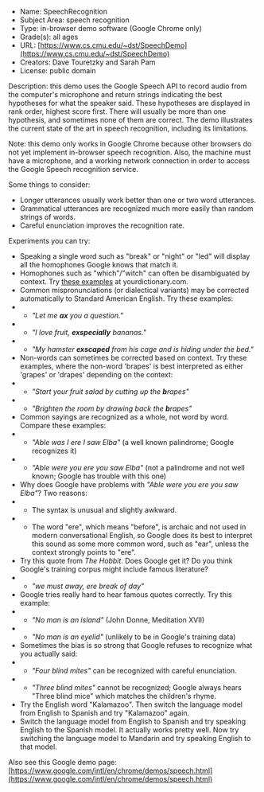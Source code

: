 * Name: SpeechRecognition
* Subject Area: speech recognition
* Type: in-browser demo software (Google Chrome only)
* Grade(s): all ages
* URL: [https://www.cs.cmu.edu/~dst/SpeechDemo](https://www.cs.cmu.edu/~dst/SpeechDemo)
* Creators: Dave Touretzky and Sarah Pam
* License: public domain

Description: this demo uses the Google Speech API to record audio from the computer's microphone and return strings indicating the best hypotheses for what the speaker said. These hypotheses are displayed in rank order, highest score first. There will usually be more than one hypothesis, and sometimes none of them are correct. The demo illustrates the current state of the art in speech recognition, including its limitations.

Note: this demo only works in Google Chrome because other browsers do not yet implement in-browser speech recognition. Also, the machine must have a microphone, and a working network connection in order to access the Google Speech recognition service.

Some things to consider:
* Longer utterances usually work better than one or two word utterances.
* Grammatical utterances are recognized much more easily than random strings of words.
* Careful enunciation improves the recognition rate.

Experiments you can try:
* Speaking a single word such as "break" or "night" or "led" will display all the homophones Google knows that match it.
* Homophones such as "which"/"witch" can often be disambiguated by context.  Try [these examples](https://examples.yourdictionary.com/examples-of-homophones.html) at yourdictionary.com.
* Common mispronunciations (or dialectical variants) may be corrected automatically to Standard American English. Try these examples:
* * _"Let me **ax** you a question."_
* * _"I love fruit, **exspecially** bananas."_
* * _"My hamster **exscaped** from his cage and is hiding under the bed."_
* Non-words can sometimes be corrected based on context. Try these examples, where the non-word 'brapes' is best interpreted as either 'grapes' or 'drapes' depending on the context:
* * _"Start your fruit salad by cutting up the **b**rapes"_
* * _"Brighten the room by drawing back the **b**rapes"_
* Common sayings are recognized as a whole, not word by word. Compare these examples:
* * _"Able was I ere I saw Elba"_ (a well known palindrome; Google recognizes it)
* * _"Able were you ere you saw Elba"_ (not a palindrome and not well known; Google has trouble with this one)
* Why does Google have problems with _"Able were you ere you saw Elba"_? Two reasons:
* * The syntax is unusual and slightly awkward.
* * The word "ere", which means "before", is archaic and not used in modern conversational English, so Google does its best to interpret this sound as some more common word, such as "ear", unless the context strongly points to "ere".
* Try this quote from _The Hobbit_. Does Google get it? Do you think Google's training corpus might include famous literature?
* * _"we must away, ere break of day"_
* Google tries really hard to hear famous quotes correctly. Try this example:
* * _"No man is an island"_ (John Donne, Meditation XVII)
* * _"No man is an eyelid"_ (unlikely to be in Google's training data)
* Sometimes the bias is so strong that Google refuses to recognize what you actually said:
* * _"Four blind mites"_ can be recognized with careful enunciation.
* * _"Three blind mites"_ cannot be recognized; Google always hears "Three blind mice" which matches the children's rhyme.
* Try the English word "Kalamazoo". Then switch the language model from English to Spanish and try "Kalamazoo" again.
* Switch the language model from English to Spanish and try speaking English to the Spanish model. It actually works pretty well. Now try switching the language model to Mandarin and try speaking English to that model.

Also see this Google demo page: [https://www.google.com/intl/en/chrome/demos/speech.html](https://www.google.com/intl/en/chrome/demos/speech.html)
